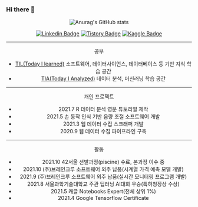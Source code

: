 ### Hi there 👋

<div align=center>

![Anurag's GitHub stats](https://github-readme-stats.vercel.app/api?username=seungson&show_icons=true&theme=merko)

[![Linkedin Badge](https://img.shields.io/badge/-LinkedIn-007DC1?style=rounde&logo=Linkedin&link=https://www.linkedin.com/in/seungwonsong/)](https://www.linkedin.com/in/seungwonsong/)
[![Tistory Badge](http://img.shields.io/badge/-Tistory-FF5E5B?style=round&logo=Telegraph&link=https://songseungwon.tistory.com)](https://songseungwon.tistory.com)
[![Kaggle Badge](https://img.shields.io/badge/-Kaggle-20BEFF?style=round&logo=Keras&logoColor=white&link=https://www.kaggle.com/songseungwon)](https://www.kaggle.com/songseungwon)


---
공부
- [TIL(Today I learned)](https://github.com/seungson/TIL) 
소프트웨어, 데이터사이언스, 데이터베이스 등 기반 지식 학습 공간
- [TIA(Today I Analyzed)](https://github.com/seungson/TIA) 
데이터 분석, 머신러닝 학습 공간

---
개인 프로젝트
- 2021.7 R 데이터 분석 영문 튜토리얼 제작
- 2021.5 손 동작 인식 기반 음량 조절 소프트웨어 개발
- 2021.3 웹 데이터 수집 스크래퍼 개발
- 2020.9 웹 데이터 수집 파이프라인 구축

---
활동
- 2021.10 42서울 선발과정(piscine) 수료, 본과정 이수 중
- 2021.10 (주)브레인크루 소프트웨어 외주 납품(시계열 가격 예측 모델 개발)
- 2021.9 (주)브레인크루 소프트웨어 외주 납품(실시간 모니터링 프로그램 개발)
- 2021.8 서울과학기술대학교 주관 딥러닝 AI대회 우승(특허청장상 수상)
- 2021.5 캐글 Notebooks Expert(전체 상위 1%) 
- 2021.4 Google Tensorflow Certificate
